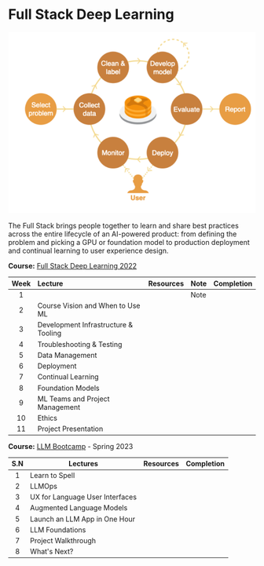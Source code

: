 # Full Stack Deep Learning
![Pipeline](full-stack.png)

The Full Stack brings people together to learn and share best practices across the entire lifecycle of an AI-powered product: from defining the problem and picking a GPU or foundation model to production deployment and continual learning to user experience design.


**Course:** [Full Stack Deep Learning 2022](https://fullstackdeeplearning.com/course/2022/)

| Week | Lecture | Resources | Note | Completion |
| :--: | :--- | :--- | ---- | ---- |
| 1 |  |  | Note |  |
| 2 | Course Vision and When to Use ML |  |  |  |
| 3 | Development Infrastructure & Tooling |  |  |  |
| 4 | Troubleshooting & Testing |  |  |  |
| 5 | Data Management |  |  |  |
| 6 | Deployment |  |  |  |
| 7 | Continual Learning |  |  |  |
| 8 | Foundation Models |  |  |  |
| 9 | ML Teams and Project Management |  |  |  |
| 10 | Ethics |  |  |  |
| 11 | Project Presentation |  |  |  |
 
 **Course:** [LLM Bootcamp](https://fullstackdeeplearning.com/llm-bootcamp/spring-2023/) - Spring 2023
 
| S.N | Lectures | Resources | Completion |
| :--: | ---- | ---- | ---- |
| 1 | Learn to Spell |  |  |
| 2 | LLMOps |  |  |
| 3 | UX for Language User Interfaces |  |  |
| 4 | Augmented Language Models |  |  |
| 5 | Launch an LLM App in One Hour |  |  |
| 6 | LLM Foundations |  |  |
| 7 | Project Walkthrough |  |  |
| 8 | What's Next? |  |  |
